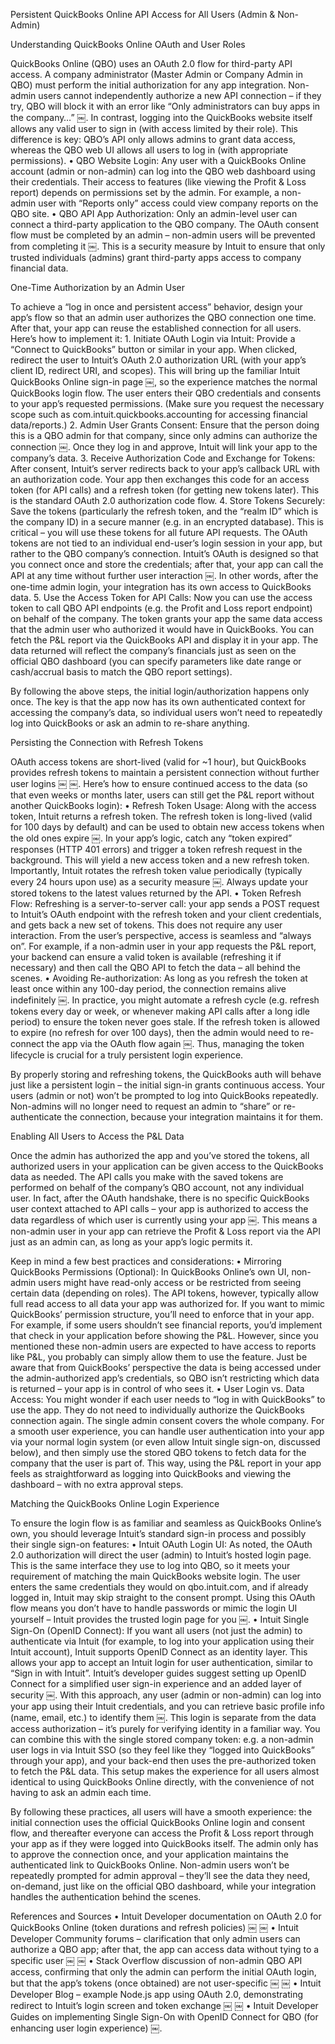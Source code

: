 Persistent QuickBooks Online API Access for All Users (Admin & Non-Admin)

Understanding QuickBooks Online OAuth and User Roles

QuickBooks Online (QBO) uses an OAuth 2.0 flow for third-party API access. A company administrator (Master Admin or Company Admin in QBO) must perform the initial authorization for any app integration. Non-admin users cannot independently authorize a new API connection – if they try, QBO will block it with an error like “Only administrators can buy apps in the company…” ￼. In contrast, logging into the QuickBooks website itself allows any valid user to sign in (with access limited by their role). This difference is key: QBO’s API only allows admins to grant data access, whereas the QBO web UI allows all users to log in (with appropriate permissions).
• QBO Website Login: Any user with a QuickBooks Online account (admin or non-admin) can log into the QBO web dashboard using their credentials. Their access to features (like viewing the Profit & Loss report) depends on permissions set by the admin. For example, a non-admin user with “Reports only” access could view company reports on the QBO site.
• QBO API App Authorization: Only an admin-level user can connect a third-party application to the QBO company. The OAuth consent flow must be completed by an admin – non-admin users will be prevented from completing it ￼. This is a security measure by Intuit to ensure that only trusted individuals (admins) grant third-party apps access to company financial data.

One-Time Authorization by an Admin User

To achieve a “log in once and persistent access” behavior, design your app’s flow so that an admin user authorizes the QBO connection one time. After that, your app can reuse the established connection for all users. Here’s how to implement it: 1. Initiate OAuth Login via Intuit: Provide a “Connect to QuickBooks” button or similar in your app. When clicked, redirect the user to Intuit’s OAuth 2.0 authorization URL (with your app’s client ID, redirect URI, and scopes). This will bring up the familiar Intuit QuickBooks Online sign-in page ￼, so the experience matches the normal QuickBooks login flow. The user enters their QBO credentials and consents to your app’s requested permissions. (Make sure you request the necessary scope such as com.intuit.quickbooks.accounting for accessing financial data/reports.) 2. Admin User Grants Consent: Ensure that the person doing this is a QBO admin for that company, since only admins can authorize the connection ￼. Once they log in and approve, Intuit will link your app to the company’s data. 3. Receive Authorization Code and Exchange for Tokens: After consent, Intuit’s server redirects back to your app’s callback URL with an authorization code. Your app then exchanges this code for an access token (for API calls) and a refresh token (for getting new tokens later). This is the standard OAuth 2.0 authorization code flow. 4. Store Tokens Securely: Save the tokens (particularly the refresh token, and the “realm ID” which is the company ID) in a secure manner (e.g. in an encrypted database). This is critical – you will use these tokens for all future API requests. The OAuth tokens are not tied to an individual end-user’s login session in your app, but rather to the QBO company’s connection. Intuit’s OAuth is designed so that you connect once and store the credentials; after that, your app can call the API at any time without further user interaction ￼. In other words, after the one-time admin login, your integration has its own access to QuickBooks data. 5. Use the Access Token for API Calls: Now you can use the access token to call QBO API endpoints (e.g. the Profit and Loss report endpoint) on behalf of the company. The token grants your app the same data access that the admin user who authorized it would have in QuickBooks. You can fetch the P&L report via the QuickBooks API and display it in your app. The data returned will reflect the company’s financials just as seen on the official QBO dashboard (you can specify parameters like date range or cash/accrual basis to match the QBO report settings).

By following the above steps, the initial login/authorization happens only once. The key is that the app now has its own authenticated context for accessing the company’s data, so individual users won’t need to repeatedly log into QuickBooks or ask an admin to re-share anything.

Persisting the Connection with Refresh Tokens

OAuth access tokens are short-lived (valid for ~1 hour), but QuickBooks provides refresh tokens to maintain a persistent connection without further user logins ￼ ￼. Here’s how to ensure continued access to the data (so that even weeks or months later, users can still get the P&L report without another QuickBooks login):
• Refresh Token Usage: Along with the access token, Intuit returns a refresh token. The refresh token is long-lived (valid for 100 days by default) and can be used to obtain new access tokens when the old ones expire ￼. In your app’s logic, catch any “token expired” responses (HTTP 401 errors) and trigger a token refresh request in the background. This will yield a new access token and a new refresh token. Importantly, Intuit rotates the refresh token value periodically (typically every 24 hours upon use) as a security measure ￼. Always update your stored tokens to the latest values returned by the API.
• Token Refresh Flow: Refreshing is a server-to-server call: your app sends a POST request to Intuit’s OAuth endpoint with the refresh token and your client credentials, and gets back a new set of tokens. This does not require any user interaction. From the user’s perspective, access is seamless and “always on”. For example, if a non-admin user in your app requests the P&L report, your backend can ensure a valid token is available (refreshing it if necessary) and then call the QBO API to fetch the data – all behind the scenes.
• Avoiding Re-authorization: As long as you refresh the token at least once within any 100-day period, the connection remains alive indefinitely ￼. In practice, you might automate a refresh cycle (e.g. refresh tokens every day or week, or whenever making API calls after a long idle period) to ensure the token never goes stale. If the refresh token is allowed to expire (no refresh for over 100 days), then the admin would need to re-connect the app via the OAuth flow again ￼. Thus, managing the token lifecycle is crucial for a truly persistent login experience.

By properly storing and refreshing tokens, the QuickBooks auth will behave just like a persistent login – the initial sign-in grants continuous access. Your users (admin or not) won’t be prompted to log into QuickBooks repeatedly. Non-admins will no longer need to request an admin to “share” or re-authenticate the connection, because your integration maintains it for them.

Enabling All Users to Access the P&L Data

Once the admin has authorized the app and you’ve stored the tokens, all authorized users in your application can be given access to the QuickBooks data as needed. The API calls you make with the saved tokens are performed on behalf of the company’s QBO account, not any individual user. In fact, after the OAuth handshake, there is no specific QuickBooks user context attached to API calls – your app is authorized to access the data regardless of which user is currently using your app ￼. This means a non-admin user in your app can retrieve the Profit & Loss report via the API just as an admin can, as long as your app’s logic permits it.

Keep in mind a few best practices and considerations:
• Mirroring QuickBooks Permissions (Optional): In QuickBooks Online’s own UI, non-admin users might have read-only access or be restricted from seeing certain data (depending on roles). The API tokens, however, typically allow full read access to all data your app was authorized for. If you want to mimic QuickBooks’ permission structure, you’ll need to enforce that in your app. For example, if some users shouldn’t see financial reports, you’d implement that check in your application before showing the P&L. However, since you mentioned these non-admin users are expected to have access to reports like P&L, you probably can simply allow them to use the feature. Just be aware that from QuickBooks’ perspective the data is being accessed under the admin-authorized app’s credentials, so QBO isn’t restricting which data is returned – your app is in control of who sees it.
• User Login vs. Data Access: You might wonder if each user needs to “log in with QuickBooks” to use the app. They do not need to individually authorize the QuickBooks connection again. The single admin consent covers the whole company. For a smooth user experience, you can handle user authentication into your app via your normal login system (or even allow Intuit single sign-on, discussed below), and then simply use the stored QBO tokens to fetch data for the company that the user is part of. This way, using the P&L report in your app feels as straightforward as logging into QuickBooks and viewing the dashboard – with no extra approval steps.

Matching the QuickBooks Online Login Experience

To ensure the login flow is as familiar and seamless as QuickBooks Online’s own, you should leverage Intuit’s standard sign-in process and possibly their single sign-on features:
• Intuit OAuth Login UI: As noted, the OAuth 2.0 authorization will direct the user (admin) to Intuit’s hosted login page. This is the same interface they use to log into QBO, so it meets your requirement of matching the main QuickBooks website login. The user enters the same credentials they would on qbo.intuit.com, and if already logged in, Intuit may skip straight to the consent prompt. Using this OAuth flow means you don’t have to handle passwords or mimic the login UI yourself – Intuit provides the trusted login page for you ￼.
• Intuit Single Sign-On (OpenID Connect): If you want all users (not just the admin) to authenticate via Intuit (for example, to log into your application using their Intuit account), Intuit supports OpenID Connect as an identity layer. This allows your app to accept an Intuit login for user authentication, similar to “Sign in with Intuit”. Intuit’s developer guides suggest setting up OpenID Connect for a simplified user sign-in experience and an added layer of security ￼. With this approach, any user (admin or non-admin) can log into your app using their Intuit credentials, and you can retrieve basic profile info (name, email, etc.) to identify them ￼. This login is separate from the data access authorization – it’s purely for verifying identity in a familiar way. You can combine this with the single stored company token: e.g. a non-admin user logs in via Intuit SSO (so they feel like they “logged into QuickBooks” through your app), and your back-end then uses the pre-authorized token to fetch the P&L data. This setup makes the experience for all users almost identical to using QuickBooks Online directly, with the convenience of not having to ask an admin each time.

By following these practices, all users will have a smooth experience: the initial connection uses the official QuickBooks Online login and consent flow, and thereafter everyone can access the Profit & Loss report through your app as if they were logged into QuickBooks itself. The admin only has to approve the connection once, and your application maintains the authenticated link to QuickBooks Online. Non-admin users won’t be repeatedly prompted for admin approval – they’ll see the data they need, on-demand, just like on the official QBO dashboard, while your integration handles the authentication behind the scenes.

References and Sources
• Intuit Developer documentation on OAuth 2.0 for QuickBooks Online (token durations and refresh policies) ￼ ￼
• Intuit Developer Community forums – clarification that only admin users can authorize a QBO app; after that, the app can access data without tying to a specific user ￼ ￼
• Stack Overflow discussion of non-admin QBO API access, confirming that only the admin can perform the initial OAuth login, but that the app’s tokens (once obtained) are not user-specific ￼ ￼
• Intuit Developer Blog – example Node.js app using OAuth 2.0, demonstrating redirect to Intuit’s login screen and token exchange ￼ ￼
• Intuit Developer Guides on implementing Single Sign-On with OpenID Connect for QBO (for enhancing user login experience) ￼.
